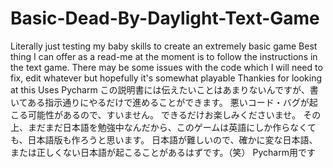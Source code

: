 # Basic-Dead-By-Daylight-Text-Game
Literally just testing my baby skills to create an extremely basic game
Best thing I can offer as a read-me at the moment is to follow the instructions in the text game. 
There may be some issues with the code which I will need to fix, edit whatever but hopefully it's somewhat playable
Thankies for looking at this 
Uses Pycharm
この説明書には伝えたいことはあまりないんですが、書いてある指示通りにやるだけで進めることができます。
悪いコード・バグが起こる可能性があるので、すいません。
できるだけお楽しみくださいませ。
その上、まだまだ日本語を勉強中なんだから、このゲームは英語にしか作らなくても、日本語版も作ろうと思います。
日本語が難しいので、確かに変な日本語、または正しくない日本語が起こることがあるはずです。（笑）
Pycharm用です
